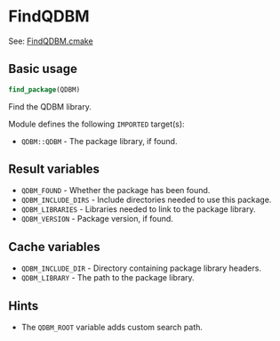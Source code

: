 # FindQDBM

See: [FindQDBM.cmake](https://github.com/petk/php-build-system/blob/master/cmake/cmake/modules/FindQDBM.cmake)

## Basic usage

```cmake
find_package(QDBM)
```

Find the QDBM library.

Module defines the following `IMPORTED` target(s):

* `QDBM::QDBM` - The package library, if found.

## Result variables

* `QDBM_FOUND` - Whether the package has been found.
* `QDBM_INCLUDE_DIRS` - Include directories needed to use this package.
* `QDBM_LIBRARIES` - Libraries needed to link to the package library.
* `QDBM_VERSION` - Package version, if found.

## Cache variables

* `QDBM_INCLUDE_DIR` - Directory containing package library headers.
* `QDBM_LIBRARY` - The path to the package library.

## Hints

* The `QDBM_ROOT` variable adds custom search path.
